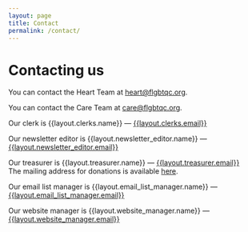 ```yaml
---
layout: page
title: Contact
permalink: /contact/
---
```


# Contacting us

You can contact the Heart Team at [heart@flgbtqc.org](mailto:heart@flgbtqc.org).

You can contact the Care Team at [care@flgbtqc.org](mailto:care@flgbtqc.org).

Our clerk is {{layout.clerks.name}} &mdash; [{{layout.clerks.email}}](mailto:{{layout.clerks.email}})

Our newsletter editor is {{layout.newsletter_editor.name}} &mdash; [{{layout.newsletter_editor.email}}](mailto:{{layout.newsletter_editor.email}})

Our treasurer is {{layout.treasurer.name}} &mdash; [{{layout.treasurer.email}}](mailto:{{layout.treasurer.email}})  
The mailing address for donations is available [here](/donate).

Our email list manager is {{layout.email_list_manager.name}} &mdash; [{{layout.email_list_manager.email}}](mailto:{{layout.email_list_manager.email}})

Our website manager is {{layout.website_manager.name}} &mdash; [{{layout.website_manager.email}}](mailto:{{layout.website_manager.email}})